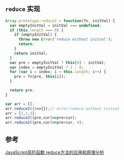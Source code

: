 ## `reduce` 实现
```js
Array.prototype.reduce2 = function(fn, initVal) {
  var emptyInitVal = initVal === undefined;
  if (this.length === 0) {
    if (emptyInitVal) {
      throw new Error('reduce without initval');
      return;
    }
    return initVal;
  }
  var pre = emptyInitVal ? this[0] : initVal;
  var index = emptyInitVal ? 1 : 0;
  for (var i = index; i < this.length; i++) {
    pre = fn(pre, this[i]);
  }

  return pre;
}

var arr = [];
arr.reduce2(()=>{});// error:reduce without initval
arr = [1,2,3];
arr.reduce2((pre,cur)=>pre+cur);
arr.reduce2((pre,cur)=>pre+cur, 4);

```

## 参考
[JavaScript高阶函数 reduce方法的应用和原理分析](https://blog.csdn.net/u014634869/article/details/77985694)

